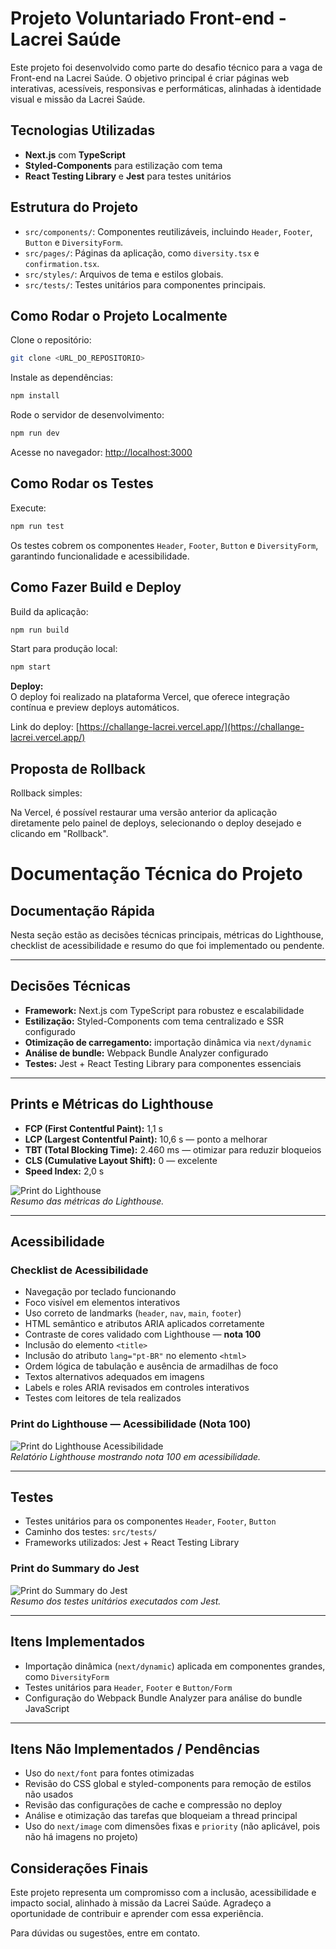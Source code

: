 # Projeto Voluntariado Front-end - Lacrei Saúde

Este projeto foi desenvolvido como parte do desafio técnico para a vaga de Front-end na Lacrei Saúde. O objetivo principal é criar páginas web interativas, acessíveis, responsivas e performáticas, alinhadas à identidade visual e missão da Lacrei Saúde.

## Tecnologias Utilizadas

- **Next.js** com **TypeScript**
- **Styled-Components** para estilização com tema
- **React Testing Library** e **Jest** para testes unitários

## Estrutura do Projeto

- `src/components/`: Componentes reutilizáveis, incluindo `Header`, `Footer`, `Button` e `DiversityForm`.
- `src/pages/`: Páginas da aplicação, como `diversity.tsx` e `confirmation.tsx`.
- `src/styles/`: Arquivos de tema e estilos globais.
- `src/tests/`: Testes unitários para componentes principais.

## Como Rodar o Projeto Localmente

Clone o repositório:

```bash
git clone <URL_DO_REPOSITORIO>
```

Instale as dependências:

```bash
npm install
```

Rode o servidor de desenvolvimento:

```bash
npm run dev
```

Acesse no navegador: [http://localhost:3000](http://localhost:3000)

## Como Rodar os Testes

Execute:

```bash
npm run test
```

Os testes cobrem os componentes `Header`, `Footer`, `Button` e `DiversityForm`, garantindo funcionalidade e acessibilidade.

## Como Fazer Build e Deploy

Build da aplicação:

```bash
npm run build
```

Start para produção local:

```bash
npm start
```

**Deploy:**  
O deploy foi realizado na plataforma Vercel, que oferece integração contínua e preview deploys automáticos.

Link do deploy: [https://challange-lacrei.vercel.app/](https://challange-lacrei.vercel.app/)

## Proposta de Rollback

Rollback simples:

Na Vercel, é possível restaurar uma versão anterior da aplicação diretamente pelo painel de deploys, selecionando o deploy desejado e clicando em "Rollback".

# Documentação Técnica do Projeto

## Documentação Rápida

Nesta seção estão as decisões técnicas principais, métricas do Lighthouse, checklist de acessibilidade e resumo do que foi implementado ou pendente.

---

## Decisões Técnicas

- **Framework:** Next.js com TypeScript para robustez e escalabilidade  
- **Estilização:** Styled-Components com tema centralizado e SSR configurado  
- **Otimização de carregamento:** importação dinâmica via `next/dynamic`  
- **Análise de bundle:** Webpack Bundle Analyzer configurado  
- **Testes:** Jest + React Testing Library para componentes essenciais

---

## Prints e Métricas do Lighthouse

- **FCP (First Contentful Paint):** 1,1 s  
- **LCP (Largest Contentful Paint):** 10,6 s — ponto a melhorar  
- **TBT (Total Blocking Time):** 2.460 ms — otimizar para reduzir bloqueios  
- **CLS (Cumulative Layout Shift):** 0 — excelente  
- **Speed Index:** 2,0 s

![Print do Lighthouse](https://raw.githubusercontent.com/lh5818181/servidor_estatico/refs/heads/main/print%20-%20lighthouse.png)  
*Resumo das métricas do Lighthouse.*

---

## Acessibilidade

### Checklist de Acessibilidade

- Navegação por teclado funcionando  
- Foco visível em elementos interativos  
- Uso correto de landmarks (`header`, `nav`, `main`, `footer`)  
- HTML semântico e atributos ARIA aplicados corretamente  
- Contraste de cores validado com Lighthouse — **nota 100**  
- Inclusão do elemento `<title>`  
- Inclusão do atributo `lang="pt-BR"` no elemento `<html>`  
- Ordem lógica de tabulação e ausência de armadilhas de foco  
- Textos alternativos adequados em imagens  
- Labels e roles ARIA revisados em controles interativos  
- Testes com leitores de tela realizados

### Print do Lighthouse — Acessibilidade (Nota 100)

![Print do Lighthouse Acessibilidade](https://raw.githubusercontent.com/lh5818181/servidor_estatico/refs/heads/main/Print%20-%20Acessibilidade.png)  
*Relatório Lighthouse mostrando nota 100 em acessibilidade.*

---

## Testes

- Testes unitários para os componentes `Header`, `Footer`, `Button`  
- Caminho dos testes: `src/tests/`  
- Frameworks utilizados: Jest + React Testing Library

### Print do Summary do Jest

![Print do Summary do Jest](https://raw.githubusercontent.com/lh5818181/servidor_estatico/refs/heads/main/print%20-%20testes.png)  
*Resumo dos testes unitários executados com Jest.*

---

## Itens Implementados

- Importação dinâmica (`next/dynamic`) aplicada em componentes grandes, como `DiversityForm`  
- Testes unitários para `Header`, `Footer` e `Button/Form`  
- Configuração do Webpack Bundle Analyzer para análise do bundle JavaScript

---

## Itens Não Implementados / Pendências

- Uso do `next/font` para fontes otimizadas  
- Revisão do CSS global e styled-components para remoção de estilos não usados  
- Revisão das configurações de cache e compressão no deploy  
- Análise e otimização das tarefas que bloqueiam a thread principal  
- Uso do `next/image` com dimensões fixas e `priority` (não aplicável, pois não há imagens no projeto)


## Considerações Finais

Este projeto representa um compromisso com a inclusão, acessibilidade e impacto social, alinhado à missão da Lacrei Saúde. Agradeço a oportunidade de contribuir e aprender com essa experiência.

Para dúvidas ou sugestões, entre em contato.
